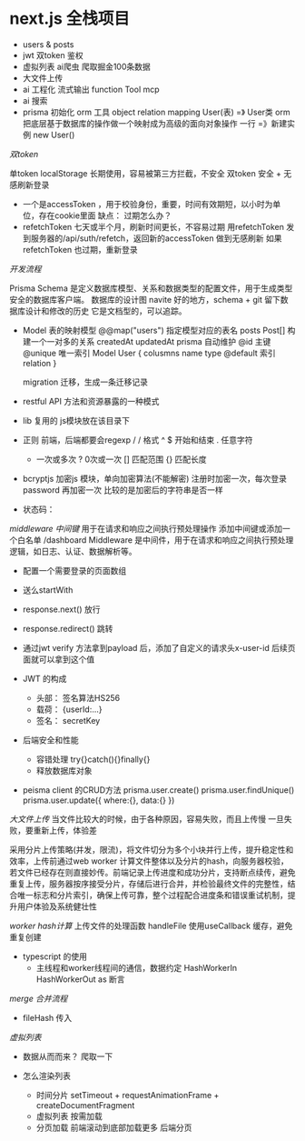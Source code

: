# next.js 全栈项目

- users & posts
- jwt 双token 鉴权
- 虚拟列表
    ai爬虫 爬取掘金100条数据
- 大文件上传
- ai 工程化
    流式输出
    function Tool
    mcp
- ai 搜索
- prisma 初始化
    orm 工具
    object relation mapping
    User(表) =》 User类
    orm把底层基于数据库的操作做一个映射成为高级的面向对象操作
    一行  =》新建实例 new User()

*双token*

单token localStorage 长期使用，容易被第三方拦截，不安全
双token
安全 + 无感刷新登录
- 一个是accessToken ，用于校验身份，重要，时间有效期短，以小时为单位，存在cookie里面
  缺点：
    过期怎么办？
- refetchToken 七天或半个月，刷新时间更长，不容易过期
  用refetchToken 发到服务器的/api/suth/refetch，返回新的accessToken 做到无感刷新
  如果refetchToken 也过期，重新登录

*开发流程*

Prisma Schema 是定义数据库模型、关系和数据类型的配置文件，用于生成类型安全的数据库客户端。
  数据库的设计图
  navite 好的地方，schema + git 留下数据库设计和修改的历史
  它是文档型的，可以追踪。

- Model 表的映射模型
    @@map("users")  指定模型对应的表名
    posts  Post[]  构建一个一对多的关系
    createdAt updatedAt prisma  自动维护
    @id  主键
    @unique  唯一索引
    Model User {
        colusmns name type @default
        索引
        relation
    }

    migration 迁移，生成一条迁移记录

- restful API 方法和资源暴露的一种模式
- lib 复用的 js模块放在该目录下
- 正则
    前端，后端都要会regexp
    / / 格式
    ^ $ 开始和结束
    . 任意字符
    + 一次或多次
    ? 0次或一次
    [] 匹配范围
    {} 匹配长度
- bcryptjs 加密js 模块，单向加密算法(不能解密)
    注册时加密一次，每次登录password 再加密一次
    比较的是加密后的字符串是否一样
- 状态码：
    


*middleware 中间键*
  用于在请求和响应之间执行预处理操作
  添加中间键或添加一个白名单
  /dashboard
  Middleware 是中间件，用于在请求和响应之间执行预处理逻辑，如日志、认证、数据解析等。
  - 配置一个需要登录的页面数组
  - 送么startWith
  - response.next() 放行
  - response.redirect() 跳转

  - 通过jwt verify 方法拿到payload 后，添加了自定义的请求头x-user-id
    后续页面就可以拿到这个值

- JWT 的构成
    - 头部：
        签名算法HS256
    - 载荷：
        {userId:...}
    - 签名：
        secretKey
- 后端安全和性能
    - 容错处理
      try{}catch(){}finally{}
    - 释放数据库对象
- peisma client 的CRUD方法
    prisma.user.create()
    prisma.user.findUnique()
    prisma.user.update({
        where:{},
        data:{}
    })

 *大文件上传*
 当文件比较大的时候，由于各种原因，容易失败，而且上传慢
 一旦失败，要重新上传，体验差

 采用分片上传策略(并发，限流)，将文件切分为多个小块并行上传，提升稳定性和效率，上传前通过web worker 计算文件整体以及分片的hash，向服务器校验，若文件已经存在则直接妙传。前端记录上传进度和成功分片，支持断点续传，避免重复上传，服务器按序接受分片，存储后进行合并，并检验最终文件的完整性，结合唯一标志和分片索引，确保上传可靠，整个过程配合进度条和错误重试机制，提升用户体验及系统健壮性

*worker hash计算*
上传文件的处理函数 handleFile 使用useCallback 缓存，避免重复创建

- typescript 的使用
    - 主线程和worker线程间的通信，数据约定
    HashWorkerIn
    HashWorkerOut
    as 断言

*merge 合并流程*
- fileHash 传入

*虚拟列表*
- 数据从而而来？
    爬取一下
    
- 怎么渲染列表
    - 时间分片
        setTimeout + requestAnimationFrame + createDocumentFragment
    - 虚拟列表
        按需加载
    - 分页加载
        前端滚动到底部加载更多
        后端分页